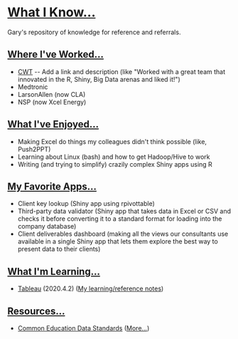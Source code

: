 # [What I Know...][1]
Gary's repository of knowledge for reference and referrals. 

## [Where I've Worked...][2]

* [CWT]() -- Add a link and description (like "Worked with a great team that innovated in the R, Shiny, Big Data arenas and liked it!")
* Medtronic
* LarsonAllen (now CLA)
* NSP (now Xcel Energy)

## [What I've Enjoyed...][3]

* Making Excel do things my colleagues didn't think possible (like, Push2PPT)
* Learning about Linux (bash) and how to get Hadoop/Hive to work
* Writing (and trying to simplify) crazily complex Shiny apps using R

## [My Favorite Apps...][4]

* Client key lookup (Shiny app using rpivottable)
* Third-party data validator (Shiny app that takes data in Excel or CSV and checks it before converting it to a standard format for loading into the company database)
* Client deliverables dashboard (making all the views our consultants use available in a single Shiny app that lets them explore the best way to present data to their clients)

## [What I'm Learning...][18]

* [Tableau][19] (2020.4.2) ([My learning/reference notes](https://github.com/garywhiteford/whatIknow/blob/main/docs/Notes-Tableau_Essential_Training_20201-20210303131035.pdf))

## [Resources...][12]

* [Common Education Data Standards](https://ceds.ed.gov/relatedInitiatives.aspx) ([More...][13])

[1]: https://webbrain.com/brainpage/brain/9FA1AB0A-92D5-7E37-B20C-96A1F84461C0/parent/com.thebrain.webbrain.pages.clientsupport.BrainFullPage#-1
[2]: https://webbrain.com/brainpage/brain/9FA1AB0A-92D5-7E37-B20C-96A1F84461C0/parent/com.thebrain.webbrain.pages.clientsupport.BrainFullPage#-2
[3]: https://webbrain.com/brainpage/brain/9FA1AB0A-92D5-7E37-B20C-96A1F84461C0/parent/com.thebrain.webbrain.pages.clientsupport.BrainFullPage#-3
[4]: https://webbrain.com/brainpage/brain/9FA1AB0A-92D5-7E37-B20C-96A1F84461C0/parent/com.thebrain.webbrain.pages.clientsupport.BrainFullPage#-4
[12]: https://webbrain.com/brainpage/brain/9FA1AB0A-92D5-7E37-B20C-96A1F84461C0/parent/com.thebrain.webbrain.pages.clientsupport.BrainFullPage#-12
[13]: https://webbrain.com/brainpage/brain/9FA1AB0A-92D5-7E37-B20C-96A1F84461C0/parent/com.thebrain.webbrain.pages.clientsupport.BrainFullPage#-13
[18]: https://webbrain.com/brainpage/brain/9FA1AB0A-92D5-7E37-B20C-96A1F84461C0/parent/com.thebrain.webbrain.pages.clientsupport.BrainFullPage#-18
[19]: https://webbrain.com/brainpage/brain/9FA1AB0A-92D5-7E37-B20C-96A1F84461C0/parent/com.thebrain.webbrain.pages.clientsupport.BrainFullPage#-19
